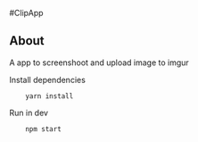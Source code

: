 #ClipApp

## About
A app to screenshoot and upload image to imgur

Install dependencies
```
    yarn install 
```

Run in dev
```
	npm start
```